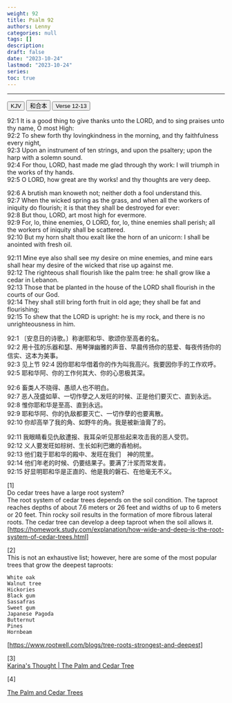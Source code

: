 ```yaml
---
weight: 92
title: Psalm 92
authors: Lenny
categories: null
tags: []
description: 
draft: false
date: "2023-10-24"
lastmod: "2023-10-24"
series: 
toc: true
---
```


<!--more-->
---

<!-- Tab links -->

<div class="tab">
  <button class="tablinks active" onclick="tablabel(event, 'english')">KJV</button>
  <button class="tablinks" onclick="tablabel(event, 'chinese')">和合本</button>
  <button class="tablinks" onclick="tablabel(event, 'note')">Verse 12-13</button>
</div>

<!-- Tab content -->
<div id="english" class="tabcontent" style="display:block">

92:1 It is a good thing to give thanks unto the LORD, and to sing praises unto thy name, O most High:  
92:2 To shew forth thy lovingkindness in the morning, and thy faithfulness every night,  
92:3 Upon an instrument of ten strings, and upon the psaltery; upon the harp with a solemn sound.  
92:4 For thou, LORD, hast made me glad through thy work: I will triumph in the works of thy hands.  
92:5 O LORD, how great are thy works! and thy thoughts are very deep.  

92:6 A brutish man knoweth not; neither doth a fool understand this.  
92:7 When the wicked spring as the grass, and when all the workers of iniquity do flourish; it is that they shall be destroyed for ever:  
92:8 But thou, LORD, art most high for evermore.  
92:9 For, lo, thine enemies, O LORD, for, lo, thine enemies shall perish; all the workers of iniquity shall be scattered.  
92:10 But my horn shalt thou exalt like the horn of an unicorn: I shall be anointed with fresh oil.  

92:11 Mine eye also shall see my desire on mine enemies, and mine ears shall hear my desire of the wicked that rise up against me.  
92:12 The righteous shall flourish like the palm tree: he shall grow like a cedar in Lebanon.  
92:13 Those that be planted in the house of the LORD shall flourish in the courts of our God.  
92:14 They shall still bring forth fruit in old age; they shall be fat and flourishing;  
92:15 To shew that the LORD is upright: he is my rock, and there is no unrighteousness in him.  
</div>

<div id="chinese" class="tabcontent">

92:1 〔安息日的诗歌。〕称谢耶和华、歌颂你至高者的名。  
92:2 用十弦的乐器和瑟、用琴弹幽雅的声音、早晨传扬你的慈爱、每夜传扬你的信实、这本为美事。  
92:3 见上节
92:4 因你耶和华借着你的作为叫我高兴。我要因你手的工作欢呼。  
92:5 耶和华阿、你的工作何其大、你的心思极其深。  

92:6 畜类人不晓得、愚顽人也不明白。  
92:7 恶人茂盛如草、一切作孽之人发旺的时候、正是他们要灭亡、直到永远。  
92:8 惟你耶和华是至高、直到永远。  
92:9 耶和华阿、你的仇敌都要灭亡、一切作孽的也要离散。  
92:10 你却高举了我的角、如野牛的角。我是被新油膏了的。  

92:11 我眼睛看见仇敌遭报、我耳朵听见那些起来攻击我的恶人受罚。  
92:12 义人要发旺如棕树、生长如利巴嫩的香柏树。  
92:13 他们栽于耶和华的殿中、发旺在我们　神的院里。  
92:14 他们年老的时候、仍要结果子。要满了汁浆而常发青。  
92:15 好显明耶和华是正直的、他是我的磐石、在他毫无不义。  
</div>

<div id="note" class="tabcontent">

[1]  
Do cedar trees have a large root system?  
The root system of cedar trees depends on the soil condition. The taproot reaches depths of about 7.6 meters or 26 feet and widths of up to 6 meters or 20 feet. Thin rocky soil results in the formation of more fibrous lateral roots. The cedar tree can develop a deep taproot when the soil allows it.  
[https://homework.study.com/explanation/how-wide-and-deep-is-the-root-system-of-cedar-trees.html]

[2]  
This is not an exhaustive list; however, here are some of the most popular trees that grow the deepest taproots:  

    White oak  
    Walnut tree  
    Hickories  
    Black gum  
    Sassafras  
    Sweet gum  
    Japanese Pagoda  
    Butternut  
    Pines  
    Hornbeam  
[https://www.rootwell.com/blogs/tree-roots-strongest-and-deepest]

[3]  
<a href = "https://karinasussanto.wordpress.com/2015/03/07/the-palm-and-cedar-tree/" target="_blank" rel="noopener noreferrer">Karina's Thought | The Palm and Cedar Tree</a>


[4]  

<a href = "https://www.lavistachurchofchrist.org/cms/the-palm-and-cedar-trees/" target="_blank" rel="noopener noreferrer">The Palm and Cedar Trees</a>


</div>
